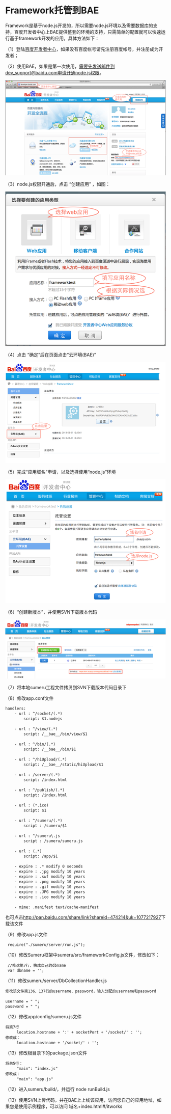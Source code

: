 # Framework托管到BAE


Framework是基于node.js开发的，所以需要node.js环境以及需要数据库的支持，百度开发者中心上BAE提供整套的环境的支持，只需简单的配置就可以快速运行基于framework开发的应用，具体方法如下：


（1）登陆[百度开发者中心](http://developer.baidu.com)，如果没有百度帐号请先注册百度帐号，并注册成为开发者；


（2）使用BAE，如果是第一次使用，需要先发送邮件到dev_support@baidu.com申请开通node.js权限。


![](images/intro_4_2.png)

（3）node.js权限开通后，点击 “创建应用” ，如图：

![](images/intro_4_3.png)

（4）点击 “确定”后在页面点击“云环境(BAE)”

![](images/intro_4_4.png)

（5）完成“应用域名”申请，以及选择使用“node.js”环境

![](images/intro_4_5.png)

（6）“创建新版本”，并使用SVN下载版本代码

![](images/intro_4_6.png)

（7）将本地sumeru工程文件拷贝到SVN下载版本代码目录下

（8）修改app.conf文件

	handlers:
  		- url : ^/socket/(.*)
    		script: $1.nodejs

  		- url : ^/view/(.*)
    		script: /__bae__/bin/view/$1

  		- url : ^/bin/(.*)
    		script: /__bae__/bin/$1

  		- url : ^/hiUpload/(.*)
    		script: /__bae__/static/hiUpload/$1

  		- url : /server/(.*)
    		script: /index.html

  		- url : ^/publish/(.*)
    		script: /index.html

  		- url : (*.ico)
    		script: $1
  
  		- url : ^/sumeru/(.*)
    		script : /sumeru/$1
  
  		- url : ^/sumeru\.js
    		script : /sumeru/sumeru.js
    
  		- url : (.*)
    		script: /app/$1
    
  		- expire : .* modify 0 seconds
  		- expire : .jpg modify 10 years
  		- expire : .swf modify 10 years
  		- expire : .png modify 10 years
  		- expire : .gif modify 10 years
  		- expire : .JPG modify 10 years
  		- expire : .ico modify 10 years
  
  		- mime: .manifest text/cache-manifest
  		
  		
  也可点击<http://pan.baidu.com/share/link?shareid=474214&uk=1077217927>下载该文件
	
（9）修改app.js文件

	 require("./sumeru/server/run.js");
	

（10）修改Sumeru框架中sumeru/src/frameworkConfig.js文件，修改如下：

	 //修改第7行，换成自己的dbname
	 var dbname = '';
	
	 
（11）修改sumeru/server/DbCollectionHandler.js


	修改该文件第136、137行的username、password，输入分配的username和password

	username = " ";
    password = " ";
    
（12）修改app/config/sumeru.js文件

	将第7行
	     location.hostname + ':' + socketPort + '/socket/' : '';
	修改成：
	     location.hostname + '/socket/' : '';
	
（13）修改根目录下的package.json文件

	将弟5行：
	     "main": "index.js"
	修改成：
	     "main": "app.js"
（12）进入sumeru/build/，并运行 node runBuild.js


（13）使用SVN上传代码，并在BAE上上线该应用，访问您自己的应用地址，如果您是使用示例程序，可以访问 域名+index.html#/itworks
